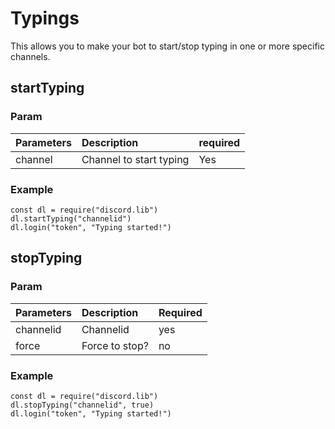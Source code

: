 # Typings

This allows you to make your bot to start/stop typing in one or more specific channels.

## startTyping

### Param

| Parameters | Description | required |
| :--- | :--- | :--- |
| channel | Channel to start typing | Yes |

### Example

```text
const dl = require("discord.lib")
dl.startTyping("channelid")
dl.login("token", "Typing started!")
```

## stopTyping

### Param

| Parameters | Description | Required |
| :--- | :--- | :--- |
| channelid | Channelid | yes |
| force | Force to stop? | no |

### Example

```text
const dl = require("discord.lib")
dl.stopTyping("channelid", true)
dl.login("token", "Typing started!")
```


